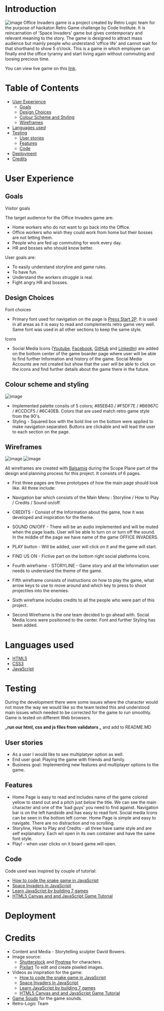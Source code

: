 # Introduction

![image](https://user-images.githubusercontent.com/87389388/128639996-13e08429-c483-41cb-80ee-47aa632c69fa.png)
Office Invaders game is a project created by Retro Logic team for the purpose of hackaton Retro Game challenge by Code Institute. It is reincarnation of 'Space Invaders' game but gives contemporary and relevant meaning to the story. The game is designed to attract mass audience but mainly people who understand 'office life' and cannot wait for that shorthand to show 5 o’clock. This is a game in which employee can finally end the office tyranny and start living again without commuting and loosing precious time.

You can view live game on this [link](https://retro-logic.github.io/office-invaders/).

# Table of Contents

- [User Experience](#user-experience)
  - [Goals](#goals)
  - [Design Choices](#design-choices)
  - [Colour Scheme and Styling](#colour-scheme-and-styling)
  - [Wireframes](#wireframes)
- [Languages used](#languages-used)
- [Testing](#testing)
  - [User stories](#user-stories)
  - [Features](#features)
  - [Code](#code)
- [Deployment](#deployments)
- [Credits](#xredits)

# User Experience

## Goals

Visitor goals

The target audience for the Office Invaders game are:

- Home workers who do not want to go back into the Office.
- Office workers who wish they could work from home but their bosses are not letting them.
- People who are fed up commuting for work every day.
- HR and bosses who should know better.

User goals are:

- To easily understand storyline and game rules.
- To have fun.
- Understand the workers struggle is real.
- Fight angry HR and bosses.

## Design Choices

Font choices

- Primary font used for navigation on the page is [Press Start 2P](https://fonts.google.com/specimen/Press+Start+2P). It is used in all areas as it is easy to read and complements retro game very well. Same font was used in all other sections to keep the same style.

Icons

- Social Media Icons ([Youtube](https://www.youtube.com/), [Facebook](https://www.facebook.com/), [GitHub](https://www.github.com/) and [LinkedIn](https://www.linkedin.com/feed/)) are added on the bottom center of the game boarder page where user will be able to find further Information and history of the game. Social Media Accounts are not created but show that the user will be able to click on the icons and find further details about the game there in the future.

## Colour scheme and styling

![image](https://user-images.githubusercontent.com/87389388/128640102-5fabc00a-bcb2-424c-84bc-8d50fa312963.png)

- Implemented palette consits of 5 colors; #85EB40 / #F5DF7E / #B6967C / #CCDCF5 / #6C40EB. Colors that are used match retro game style from the 90's.
- Styling - Squared box with the bold line on the bottom were applied to make navigation separated. Buttons are clickable and will lead the user to each section on the page.

## Wireframes
![image](https://user-images.githubusercontent.com/87389388/128642541-9c87b78c-983d-4cd6-8169-112b6f54cf9a.png)
![image](https://user-images.githubusercontent.com/87389388/128642587-e6420d78-0b3e-4cf4-9fa8-0b95c6833854.png)

All wireframes are created with [Balsamiq](https://balsamiq.com/) during the Scope Plane part of the design and planning process for this project. It consists of 6 pages.

- First three pages are three prototypes of how the main page should look like.
  All three include:
- Navigation bar which consists of the Main Menu : Storyline / How to Play / Credits / Sound on/off.

- CREDITS - Consist of the Information about the game, how it was developed and inspiration for the theme.
- SOUND ON/OFF - There will be an audio implemented and will be muted when the page loads. User will be able to turn on or turn off the sound.
  In the middle of the page we have name of the game OFFICE INVADERS.
- PLAY button - Will be added, user will click on it and the game will start.
- FIND US ON - Fictive part on the bottom right social platforms Icons.
- Fourth wireframe - STORYLINE - Game story and all the Information user needs to understand the theme of the game.
- Fifth wireframe consists of instructions on how to play the game, what arrow keys to use to move around and which key to press to shoot projectiles into the enemies.
- Sixth wireframe includes credits to all the people who were part of this project.

- Second Wireframe is the one team decided to go ahead with. Social Media Icons were positioned to the center. Font and further Styling has been added.

# Languages used

- [HTML5](https://en.wikipedia.org/wiki/HTML5)
- [CSS3](https://en.wikipedia.org/wiki/CSS)
- [JavaScript](https://en.wikipedia.org/wiki/JavaScript)

# Testing

During the development there were some issues where the character would not move the way we would like so the team tested this and understood main issues which needed to be corrected for the game to run smoothly. Game is tested on different Web browsers.

**_run our html, css and js files from validators _** and add to README.MD

## User stories

- As a user I would like to see multiplatyer option as well.
- End user goal: Playing the game with friends and family.
- Business goal: Implementing new features and multiplayer options to the game.

## Features

- Home Page is easy to read and includes name of the game colored yellow to stand out and a pitch just below the title. We can see the main character and one of the 'bad guys' you need to find against. Navigation bar is on the left handside and has easy to read font. Social media Icons can be seen in the bottom left corner. Home Page is simple and easy to navigate. There are no distraction and no scrolling.
- Storyline, How to Play and Credits - all three have same style and are self explanatory. Each wil open in its own container and have the same font style.
- Play! - when user clicks on it board game will open.

## Code

Code used was inspired by couple of tutorial:

- [How to code the snake game in JavaScript](https://www.youtube.com/watch?v=QTcIXok9wNY&t=873s)
- [Space Invaders in JavaScript](https://www.youtube.com/watch?v=3Nz4Yp7Y_uA)
- [Learn JavaScript by building 7 games](https://www.youtube.com/watch?v=lhNdUVh3qCc&t=2593s)
- [HTML5 Canvas and and JavaScript Game Tutorial](https://www.youtube.com/watch?v=eI9idPTT0c4)

# Deployment

# Credits

- Content and Media - Storytelling sculpter David Bowers.
- Image source:
  - [Shutterstock](https://www.shutterstock.com/home) and [Pngtree](https://pngtree.com/) for characters.
  - [Pixilart](https://www.pixilart.com/) To edit and create pixeled images.
- Videos as inspiration for the game:
  - [How to code the snake game in JavaScript](https://www.youtube.com/watch?v=QTcIXok9wNY&t=873s)
  - [Space Invaders in JavaScript](https://www.youtube.com/watch?v=3Nz4Yp7Y_uA)
  - [Learn JavaScript by building 7 games](https://www.youtube.com/watch?v=lhNdUVh3qCc&t=2593s)
  - [HTML5 Canvas and and JavaScript Game Tutorial](https://www.youtube.com/watch?v=eI9idPTT0c4)
- [Game Souds](https://gamesounds.xyz/) for the game sounds.
- Retro-Logic Team
